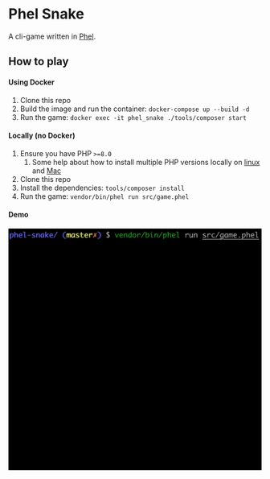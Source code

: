 # Phel Snake

A cli-game written in [Phel](https://phel-lang.org/).

## How to play

#### Using Docker

1. Clone this repo
2. Build the image and run the container: `docker-compose up --build -d`
3. Run the game: `docker exec -it phel_snake ./tools/composer start`

#### Locally (no Docker)

1. Ensure you have PHP `>=8.0`
   1. Some help about how to install multiple PHP versions locally on [linux](https://github.com/phpbrew/phpbrew) and [Mac](https://github.com/shivammathur/homebrew-php)
2. Clone this repo
3. Install the dependencies: `tools/composer install`
4. Run the game: `vendor/bin/phel run src/game.phel`

#### Demo

![](img/demo-snake.webp)